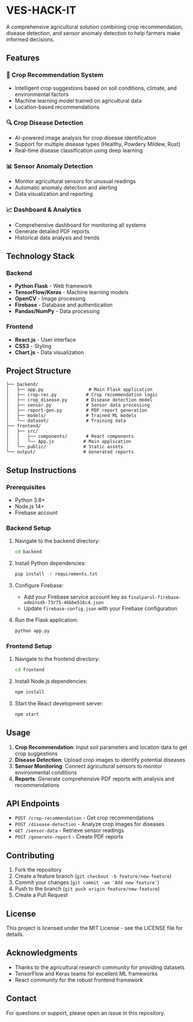 # VES-HACK-IT

A comprehensive agricultural solution combining crop recommendation, disease detection, and sensor anomaly detection to help farmers make informed decisions.

## Features

### 🌱 Crop Recommendation System
- Intelligent crop suggestions based on soil conditions, climate, and environmental factors
- Machine learning model trained on agricultural data
- Location-based recommendations

### 🔍 Crop Disease Detection
- AI-powered image analysis for crop disease identification
- Support for multiple disease types (Healthy, Powdery Mildew, Rust)
- Real-time disease classification using deep learning

### 📊 Sensor Anomaly Detection
- Monitor agricultural sensors for unusual readings
- Automatic anomaly detection and alerting
- Data visualization and reporting

### 📈 Dashboard & Analytics
- Comprehensive dashboard for monitoring all systems
- Generate detailed PDF reports
- Historical data analysis and trends

## Technology Stack

### Backend
- **Python Flask** - Web framework
- **TensorFlow/Keras** - Machine learning models
- **OpenCV** - Image processing
- **Firebase** - Database and authentication
- **Pandas/NumPy** - Data processing

### Frontend
- **React.js** - User interface
- **CSS3** - Styling
- **Chart.js** - Data visualization

## Project Structure

```
├── backend/
│   ├── app.py                 # Main Flask application
│   ├── crop-rec.py           # Crop recommendation logic
│   ├── crop_disease.py       # Disease detection model
│   ├── sensor.py             # Sensor data processing
│   ├── report-gen.py         # PDF report generation
│   ├── models/               # Trained ML models
│   └── dataset/              # Training data
├── frontend/
│   ├── src/
│   │   ├── components/       # React components
│   │   └── App.js           # Main application
│   └── public/              # Static assets
└── output/                  # Generated reports
```

## Setup Instructions

### Prerequisites
- Python 3.8+
- Node.js 14+
- Firebase account

### Backend Setup
1. Navigate to the backend directory:
   ```bash
   cd backend
   ```

2. Install Python dependencies:
   ```bash
   pip install -r requirements.txt
   ```

3. Configure Firebase:
   - Add your Firebase service account key as `finalparul-firebase-adminsdk-73r75-46bbe516c4.json`
   - Update `firebase-config.json` with your Firebase configuration

4. Run the Flask application:
   ```bash
   python app.py
   ```

### Frontend Setup
1. Navigate to the frontend directory:
   ```bash
   cd frontend
   ```

2. Install Node.js dependencies:
   ```bash
   npm install
   ```

3. Start the React development server:
   ```bash
   npm start
   ```

## Usage

1. **Crop Recommendation**: Input soil parameters and location data to get crop suggestions
2. **Disease Detection**: Upload crop images to identify potential diseases
3. **Sensor Monitoring**: Connect agricultural sensors to monitor environmental conditions
4. **Reports**: Generate comprehensive PDF reports with analysis and recommendations

## API Endpoints

- `POST /crop-recommendation` - Get crop recommendations
- `POST /disease-detection` - Analyze crop images for diseases
- `GET /sensor-data` - Retrieve sensor readings
- `POST /generate-report` - Create PDF reports

## Contributing

1. Fork the repository
2. Create a feature branch (`git checkout -b feature/new-feature`)
3. Commit your changes (`git commit -am 'Add new feature'`)
4. Push to the branch (`git push origin feature/new-feature`)
5. Create a Pull Request

## License

This project is licensed under the MIT License - see the LICENSE file for details.

## Acknowledgments

- Thanks to the agricultural research community for providing datasets
- TensorFlow and Keras teams for excellent ML frameworks
- React community for the robust frontend framework

## Contact

For questions or support, please open an issue in this repository.
